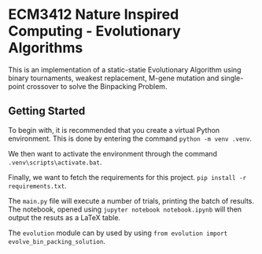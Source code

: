 # ECM3412 Nature Inspired Computing - Evolutionary Algorithms
This is an implementation of a static-statie Evolutionary Algorithm using binary tournaments, weakest replacement, M-gene mutation and single-point crossover to solve the Binpacking Problem. 

## Getting Started
To begin with, it is recommended that you create a virtual Python environment. This is done by entering the command `python -m venv .venv`. 

We then want to activate the environment through the command `.venv\scripts\activate.bat`. 

Finally, we want to fetch the requirements for this project. `pip install -r requirements.txt`.

The `main.py` file will execute a number of trials, printing the batch of results. The notebook, opened using `jupyter notebook notebook.ipynb` will then output the resuts as a LaTeX table. 

The `evolution` module can by used by using `from evolution import evolve_bin_packing_solution`. 